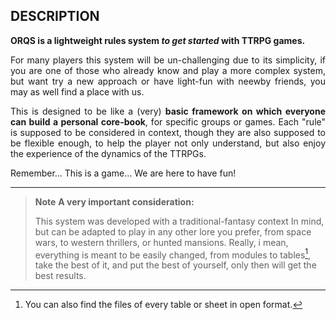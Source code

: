 ## DESCRIPTION

**ORQS is a lightweight rules system *to get started* with TTRPG games.**

<p align="justify">For many players this system will be un-challenging due to its simplicity, if you are one of those who already know and play a more complex system, but want try a new approach or have light-fun with neewby friends, you may as well find a place with us.</p>
  
<p align="justify">This is designed to be like a (very) <strong>basic framework on which everyone can build a personal core-book</strong>, for specific groups or games. Each "rule" is supposed to be considered in context, though they are also supposed to be flexible enough, to help the player not only understand, but also enjoy the experience of the dynamics of the TTRPGs.</p>
  
<p align="justify">Remember... This is a game... We are here to have fun!</p>

***

> **Note**
>**A very important consideration:**
>
>This system was developed with a traditional-fantasy context In mind, but can be adapted to play in any other lore you prefer, from space wars, to western thrillers, or hunted mansions. Really, i mean, everything is meant to be easily changed, from modules to tables[^*], take the best of it, and put the best of yourself, only then will get the best results.

[^*]: You can also find the files of every table or sheet in open format.
